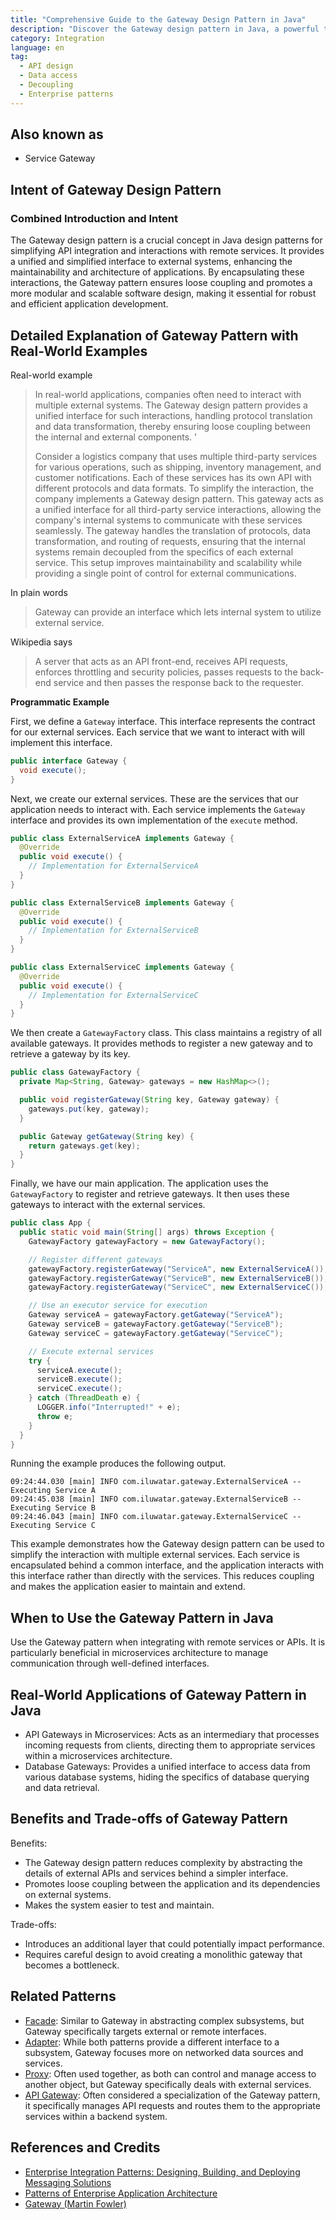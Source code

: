 ```yaml
---
title: "Comprehensive Guide to the Gateway Design Pattern in Java"
description: "Discover the Gateway design pattern in Java, a powerful technique for integrating remote services and APIs. Learn how to encapsulate interactions and simplify your application architecture with practical examples and real-world use cases."
category: Integration
language: en
tag:
  - API design
  - Data access
  - Decoupling
  - Enterprise patterns
---
```


## Also known as

* Service Gateway

## Intent of Gateway Design Pattern

### Combined Introduction and Intent

The Gateway design pattern is a crucial concept in Java design patterns for simplifying API integration and interactions with remote services. It provides a unified and simplified interface to external systems, enhancing the maintainability and architecture of applications. By encapsulating these interactions, the Gateway pattern ensures loose coupling and promotes a more modular and scalable software design, making it essential for robust and efficient application development.

## Detailed Explanation of Gateway Pattern with Real-World Examples

Real-world example

> In real-world applications, companies often need to interact with multiple external systems. The Gateway design pattern provides a unified interface for such interactions, handling protocol translation and data transformation, thereby ensuring loose coupling between the internal and external components. '
> 
> Consider a logistics company that uses multiple third-party services for various operations, such as shipping, inventory management, and customer notifications. Each of these services has its own API with different protocols and data formats. To simplify the interaction, the company implements a Gateway design pattern. This gateway acts as a unified interface for all third-party service interactions, allowing the company's internal systems to communicate with these services seamlessly. The gateway handles the translation of protocols, data transformation, and routing of requests, ensuring that the internal systems remain decoupled from the specifics of each external service. This setup improves maintainability and scalability while providing a single point of control for external communications.

In plain words

> Gateway can provide an interface which lets internal system to utilize external service.

Wikipedia says

> A server that acts as an API front-end, receives API requests, enforces throttling and security policies, passes requests to the back-end service and then passes the response back to the requester.

**Programmatic Example**

First, we define a `Gateway` interface. This interface represents the contract for our external services. Each service that we want to interact with will implement this interface.

```java
public interface Gateway {
  void execute();
}
```

Next, we create our external services. These are the services that our application needs to interact with. Each service implements the `Gateway` interface and provides its own implementation of the `execute` method.

```java
public class ExternalServiceA implements Gateway {
  @Override
  public void execute() {
    // Implementation for ExternalServiceA
  }
}
```

```java
public class ExternalServiceB implements Gateway {
  @Override
  public void execute() {
    // Implementation for ExternalServiceB
  }
}
```

```java
public class ExternalServiceC implements Gateway {
  @Override
  public void execute() {
    // Implementation for ExternalServiceC
  }
}
```

We then create a `GatewayFactory` class. This class maintains a registry of all available gateways. It provides methods to register a new gateway and to retrieve a gateway by its key.

```java
public class GatewayFactory {
  private Map<String, Gateway> gateways = new HashMap<>();

  public void registerGateway(String key, Gateway gateway) {
    gateways.put(key, gateway);
  }

  public Gateway getGateway(String key) {
    return gateways.get(key);
  }
}
```

Finally, we have our main application. The application uses the `GatewayFactory` to register and retrieve gateways. It then uses these gateways to interact with the external services.

```java
public class App {
  public static void main(String[] args) throws Exception {
    GatewayFactory gatewayFactory = new GatewayFactory();

    // Register different gateways
    gatewayFactory.registerGateway("ServiceA", new ExternalServiceA());
    gatewayFactory.registerGateway("ServiceB", new ExternalServiceB());
    gatewayFactory.registerGateway("ServiceC", new ExternalServiceC());

    // Use an executor service for execution
    Gateway serviceA = gatewayFactory.getGateway("ServiceA");
    Gateway serviceB = gatewayFactory.getGateway("ServiceB");
    Gateway serviceC = gatewayFactory.getGateway("ServiceC");

    // Execute external services
    try {
      serviceA.execute();
      serviceB.execute();
      serviceC.execute();
    } catch (ThreadDeath e) {
      LOGGER.info("Interrupted!" + e);
      throw e;
    }
  }
}
```

Running the example produces the following output.

```
09:24:44.030 [main] INFO com.iluwatar.gateway.ExternalServiceA -- Executing Service A
09:24:45.038 [main] INFO com.iluwatar.gateway.ExternalServiceB -- Executing Service B
09:24:46.043 [main] INFO com.iluwatar.gateway.ExternalServiceC -- Executing Service C
```

This example demonstrates how the Gateway design pattern can be used to simplify the interaction with multiple external services. Each service is encapsulated behind a common interface, and the application interacts with this interface rather than directly with the services. This reduces coupling and makes the application easier to maintain and extend.

## When to Use the Gateway Pattern in Java

Use the Gateway pattern when integrating with remote services or APIs. It is particularly beneficial in microservices architecture to manage communication through well-defined interfaces.

## Real-World Applications of Gateway Pattern in Java

* API Gateways in Microservices: Acts as an intermediary that processes incoming requests from clients, directing them to appropriate services within a microservices architecture.
* Database Gateways: Provides a unified interface to access data from various database systems, hiding the specifics of database querying and data retrieval.

## Benefits and Trade-offs of Gateway Pattern

Benefits:

* The Gateway design pattern reduces complexity by abstracting the details of external APIs and services behind a simpler interface.
* Promotes loose coupling between the application and its dependencies on external systems.
* Makes the system easier to test and maintain.

Trade-offs:

* Introduces an additional layer that could potentially impact performance.
* Requires careful design to avoid creating a monolithic gateway that becomes a bottleneck.

## Related Patterns

* [Facade](https://java-design-patterns.com/patterns/facade/): Similar to Gateway in abstracting complex subsystems, but Gateway specifically targets external or remote interfaces.
* [Adapter](https://java-design-patterns.com/patterns/adapter/): While both patterns provide a different interface to a subsystem, Gateway focuses more on networked data sources and services.
* [Proxy](https://java-design-patterns.com/patterns/proxy/): Often used together, as both can control and manage access to another object, but Gateway specifically deals with external services.
* [API Gateway](https://java-design-patterns.com/patterns/microservices-api-gateway/): Often considered a specialization of the Gateway pattern, it specifically manages API requests and routes them to the appropriate services within a backend system.

## References and Credits

* [Enterprise Integration Patterns: Designing, Building, and Deploying Messaging Solutions](https://amzn.to/3WcFVui)
* [Patterns of Enterprise Application Architecture](https://amzn.to/3WfKBPR)
* [Gateway (Martin Fowler)](https://martinfowler.com/articles/gateway-pattern.html)

